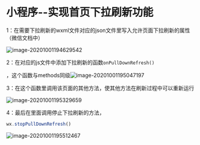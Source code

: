 # 小程序--实现首页下拉刷新功能

1：在需要下拉刷新的wxml文件对应的json文件里写入允许页面下拉刷新的属性（微信文档中）

![image-20201001194629542](D:\text\images\image-20201001194629542.png)

2：在对应的js文件中添加下拉刷新的函数`onPullDownRefresh()`

，这个函数与methods同级![image-20201001195047197](D:\text\images\image-20201001195047197.png)

3：在这个函数里调用该页面的其他方法，使其他方法在刷新过程中可以重新运行

![image-20201001195329659](D:\text\images\image-20201001195329659.png)

4：最后在里面调用停止下拉刷新的方法，

```javascript
wx.stopPullDownRefresh()
```

![image-20201001195512467](D:\text\images\image-20201001195512467.png)

